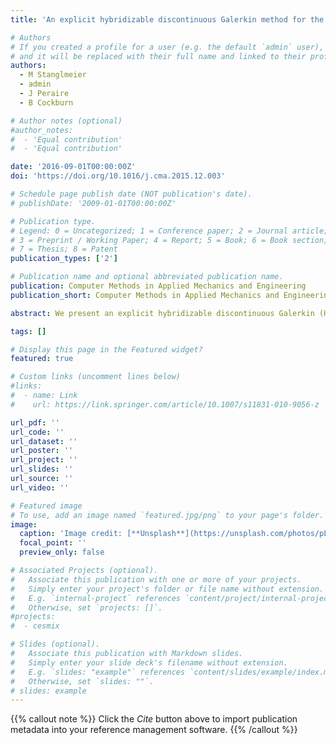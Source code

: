 ```yaml
---
title: 'An explicit hybridizable discontinuous Galerkin method for the acoustic wave equation'

# Authors
# If you created a profile for a user (e.g. the default `admin` user), write the username (folder name) here
# and it will be replaced with their full name and linked to their profile.
authors:  
  - M Stanglmeier
  - admin
  - J Peraire
  - B Cockburn

# Author notes (optional)
#author_notes:
#  - 'Equal contribution'
#  - 'Equal contribution'

date: '2016-09-01T00:00:00Z'
doi: 'https://doi.org/10.1016/j.cma.2015.12.003'

# Schedule page publish date (NOT publication's date).
# publishDate: '2009-01-01T00:00:00Z'

# Publication type.
# Legend: 0 = Uncategorized; 1 = Conference paper; 2 = Journal article;
# 3 = Preprint / Working Paper; 4 = Report; 5 = Book; 6 = Book section;
# 7 = Thesis; 8 = Patent
publication_types: ['2']

# Publication name and optional abbreviated publication name.
publication: Computer Methods in Applied Mechanics and Engineering
publication_short: Computer Methods in Applied Mechanics and Engineering 300, 748-769

abstract: We present an explicit hybridizable discontinuous Galerkin (HDG) method for numerically solving the acoustic wave equation. The method is fully explicit, high-order accurate in both space and time, and coincides with the classic discontinuous Galerkin (DG) method with upwinding fluxes for a particular choice of its stabilization function. This means that it has the same computational complexity as other explicit DG methods. However, just as its implicit version, it provides optimal convergence of order for all the approximate variables including the gradient of the solution, and, when the time-stepping method is of order , it displays a superconvergence property which allow us, by means of local postprocessing, to obtain new improved approximations of the scalar field variables at any time levels for which an enhanced accuracy is required. In particular, the new approximations converge with order in the L2 norm for. These properties do not hold for all numerical fluxes. Indeed, our results show that, when the HDG numerical flux is replaced by the Lax?Friedrichs flux, the above-mentioned superconvergence properties are lost, although some are recovered when the Lax?Friedrichs flux is used only in the interior of the domain. Finally, we extend the explicit HDG method to treat the wave equation with perfectly matched layers. We provide numerical examples to demonstrate the performance of the proposed method.

tags: []

# Display this page in the Featured widget?
featured: true

# Custom links (uncomment lines below)
#links:
#  - name: Link
#    url: https://link.springer.com/article/10.1007/s11831-010-9056-z

url_pdf: ''
url_code: ''
url_dataset: ''
url_poster: ''
url_project: ''
url_slides: ''
url_source: ''
url_video: ''

# Featured image
# To use, add an image named `featured.jpg/png` to your page's folder.
image:
  caption: 'Image credit: [**Unsplash**](https://unsplash.com/photos/pLCdAaMFLTE)'
  focal_point: ''
  preview_only: false

# Associated Projects (optional).
#   Associate this publication with one or more of your projects.
#   Simply enter your project's folder or file name without extension.
#   E.g. `internal-project` references `content/project/internal-project/index.md`.
#   Otherwise, set `projects: []`.
#projects:
#  - cesmix

# Slides (optional).
#   Associate this publication with Markdown slides.
#   Simply enter your slide deck's filename without extension.
#   E.g. `slides: "example"` references `content/slides/example/index.md`.
#   Otherwise, set `slides: ""`.
# slides: example
---
```


{{% callout note %}}
Click the _Cite_ button above to import publication metadata into your reference management software.
{{% /callout %}}
